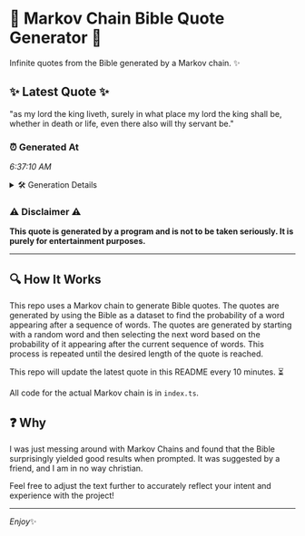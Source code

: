 # 📖 Markov Chain Bible Quote Generator 📖

Infinite quotes from the Bible generated by a Markov chain. ✨

## ✨ Latest Quote ✨
"as my lord the king liveth, surely in what place my lord the king shall be, whether in death or life, even there also will thy servant be."

### ⏰ Generated At
*6:37:10 AM*

<details>
    <summary>🛠️ Generation Details</summary>
    <p>
        <strong>🌱 Seed:</strong> as<br>
        <strong>🔄 Iterations:</strong> 27<br>
        <strong>📜 Context History:</strong><br>[ as ]: my<br>[ as, my ]: lord<br>[ as, my, lord ]: the<br>[ as, my, lord, the ]: king<br>[ as, my, lord, the, king ]: liveth,<br>[ as, my, lord, the, king, liveth, ]: surely<br>[ my, lord, the, king, liveth,, surely ]: in<br>[ lord, the, king, liveth,, surely, in ]: what<br>[ the, king, liveth,, surely, in, what ]: place<br>[ king, liveth,, surely, in, what, place ]: my<br>[ liveth,, surely, in, what, place, my ]: lord<br>[ surely, in, what, place, my, lord ]: the<br>[ in, what, place, my, lord, the ]: king<br>[ what, place, my, lord, the, king ]: shall<br>[ place, my, lord, the, king, shall ]: be,<br>[ my, lord, the, king, shall, be, ]: whether<br>[ lord, the, king, shall, be,, whether ]: in<br>[ the, king, shall, be,, whether, in ]: death<br>[ king, shall, be,, whether, in, death ]: or<br>[ shall, be,, whether, in, death, or ]: life,<br>[ be,, whether, in, death, or, life, ]: even<br>[ whether, in, death, or, life,, even ]: there<br>[ in, death, or, life,, even, there ]: also<br>[ death, or, life,, even, there, also ]: will<br>[ or, life,, even, there, also, will ]: thy<br>[ life,, even, there, also, will, thy ]: servant<br>[ even, there, also, will, thy, servant ]: be.<br>
    </p>
</details>

### ⚠️ Disclaimer ⚠️
**This quote is generated by a program and is not to be taken seriously. It is purely for entertainment purposes.**

---

## 🔍 How It Works

This repo uses a Markov chain to generate Bible quotes. The quotes are generated by using the Bible as a dataset to find the probability of a word appearing after a sequence of words. The quotes are generated by starting with a random word and then selecting the next word based on the probability of it appearing after the current sequence of words. This process is repeated until the desired length of the quote is reached.

This repo will update the latest quote in this README every 10 minutes. ⏳

All code for the actual Markov chain is in `index.ts`.

## ❓ Why

I was just messing around with Markov Chains and found that the Bible surprisingly yielded good results when prompted. 
It was suggested by a friend, and I am in no way christian.

Feel free to adjust the text further to accurately reflect your intent and experience with the project!

---

*Enjoy*✨
